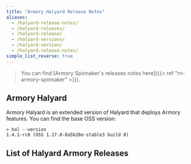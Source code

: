 ```yaml
---
title: "Armory Halyard Release Notes"
aliases:
  - /halyard-release-notes/
  - /halyard-releases/
  - /halyard-release/
  - /halyard-versions/
  - /halyard-version/
  - /halyard-release-notes/
simple_list_reverse: true
---
```


> You can find [Armory Spinnaker's releases notes here]({{< ref "rn-armory-spinnaker" >}}).

## Armory Halyard
Armory Halyard is an extended version of Halyard that deploys Armory features. You can find the base OSS version:

```
> hal --version
1.4.1-rc8 (OSS 1.17.0-8a5b28e-stable3 build 8)
```

## List of Halyard Armory Releases
<!-- Hugo/docsy auto generates a list of the child pages here. The front matter configures it to go from newest to oldest --!> 
